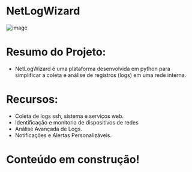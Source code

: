 # NetLogWizard

![image](https://github.com/brunofrs/NetLogWizard/assets/52774583/a4fbac5b-f0e5-4a65-a9c7-0783752bdac9)

# Resumo do Projeto:

- NetLogWizard é uma plataforma desenvolvida em python para simplificar a coleta e análise de registros (logs) em uma rede interna.


# Recursos:
- Coleta de logs ssh, sistema e serviços web.
- Identificação e monitoria de dispositivos de redes 
- Análise Avançada de Logs.
- Notificações e Alertas Personalizáveis.



# Conteúdo em construção!
